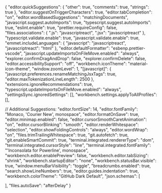 
{ "editor.quickSuggestions": { "other": true, "comments": true, "strings": true }, "editor.suggestOnTriggerCharacters": true, "editor.tabCompletion": "on", "editor.wordBasedSuggestions": "matchingDocuments", "javascript.suggest.autoImports": true, "typescript.suggest.autoImports": true, "eslint.enable": true, "prettier.requireConfig": false, "files.associations": { ".js": "javascriptreact", ".jsx": "javascriptreact" }, "typescript.validate.enable": true, "javascript.validate.enable": true, "emmet.includeLanguages": { "javascript": "javascriptreact", "javascriptreact": "html" }, "editor.defaultFormatter": "esbenp.prettier-vscode", "javascript.updateImportsOnFileMove.enabled": "always", "explorer.confirmDragAndDrop": false, "explorer.confirmDelete": false, "editor.accessibilitySupport": "off", "workbench.iconTheme": "material-icon-theme", "window.zoomLevel": 1, "[javascript]": { "javascript.preferences.renameMatchingJsxTags": true, "editor.maxTokenizationLineLength": 2500 }, "extensions.ignoreRecommendations": true, "typescript.updateImportsOnFileMove.enabled": "always", "settingsSync.ignoredSettings": [], "workbench.settings.applyToAllProfiles": [],

// Additional Suggestions: "editor.fontSize": 14, "editor.fontFamily": "Monaco, 'Courier New', monospace", "editor.formatOnSave": true, "editor.minimap.enabled": false, "editor.cursorSmoothCaretAnimation": "on", "editor.cursorBlinking": "smooth", "editor.renderWhitespace": "selection", "editor.showFoldingControls": "always", "editor.wordWrap": "on", "files.trimTrailingWhitespace": true, "git.autofetch": true, "git.enableSmartCommit": true, "terminal.integrated.rendererType": "dom", "terminal.integrated.cursorStyle": "line", "terminal.integrated.fontFamily": "'Inconsolata for Powerline', monospace", "workbench.editor.enablePreview": false, "workbench.editor.tabSizing": "shrink", "workbench.startupEditor": "none", "workbench.statusBar.visible": true, "window.menuBarVisibility": "toggle", "breadcrumbs.enabled": true, "search.showLineNumbers": true, "editor.guides.indentation": true, "workbench.colorTheme": "GitHub Dark Default", "json.schemas": [

], "files.autoSave": "afterDelay" }

